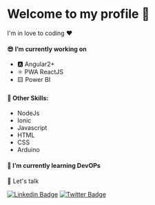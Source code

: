 # Welcome to my profile 🤩

I'm in love to coding ❤

#### 😎 I’m currently working on 
- 🅰️ Angular2+ 
- ⚛️ PWA ReactJS 
- 🟨 Power BI

#### 👸 Other Skills: 
- NodeJs 
- Ionic      
- Javascript
- HTML
- CSS
- Arduino

#### 🙅 I’m currently learning DevOPs

💬 Let's talk

[![Linkedin Badge](https://img.shields.io/badge/-LinkedIn-blue?style=flat&logo=Linkedin&logoColor=white&link=https://www.linkedin.com/in/alorenacunha)](https://www.linkedin.com/in/alorenacunha)
[![Twitter Badge](https://img.shields.io/badge/-Twitter-1ca0f1?style=flat&labelColor=1ca0f1&logo=twitter&logoColor=white&link=https://twitter.com/alorenacunha)](https://twitter.com/alorenacunha)

